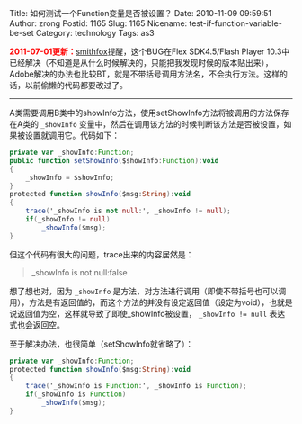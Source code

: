 Title: 如何测试一个Function变量是否被设置？
Date: 2010-11-09 09:59:51
Author: zrong
Postid: 1165
Slug: 1165
Nicename: test-if-function-variable-be-set
Category: technology
Tags: as3

<span style="color:red;font-weight:bold;">2011-07-01更新：</span>[smithfox](http://www.smithfox.com)提醒，这个BUG在Flex SDK4.5/Flash Player 10.3中已经解决（不知道是从什么时候解决的，只能把我发现时候的版本贴出来），Adobe解决的办法也比较BT，就是不带括号调用方法名，不会执行方法。这样的话，以前偷懒的代码都要改过了。

-----------------------------------------

A类需要调用B类中的showInfo方法，使用setShowInfo方法将被调用的方法保存在A类的 `_showInfo` 变量中，然后在调用该方法的时候判断该方法是否被设置，如果被设置就调用它。代码如下：

``` actionscript
private var _showInfo:Function;
public function setShowInfo($showInfo:Function):void
{
    _showInfo = $showInfo;
}
protected function showInfo($msg:String):void
{
    trace('_showInfo is not null:', _showInfo != null);
    if(_showInfo != null)
        _showInfo($msg);
}
```

但这个代码有很大的问题，trace出来的内容居然是：

> \_showInfo is not null:false

想了想也对，因为 `_showInfo` 是方法，对方法进行调用（即使不带括号也可以调用），方法是有返回值的，而这个方法的并没有设定返回值（设定为void），也就是说返回值为空，这样就导致了即使\_showInfo被设置， `_showInfo != null` 表达式也会返回空。

至于解决办法，也很简单（setShowInfo就省略了）：

``` actionscript
private var _showInfo:Function;
protected function showInfo($msg:String):void
{
    trace('_showInfo is Function:', _showInfo is Function);
    if(_showInfo is Function)
        _showInfo($msg);
}
```

